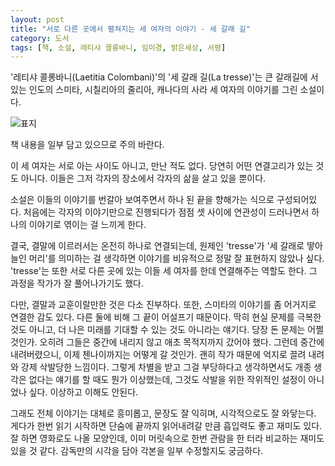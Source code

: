 ```yaml
---
layout: post
title: "서로 다른 곳에서 펼쳐지는 세 여자의 이야기 - 세 갈래 길"
category: 도서
tags: [책, 소설, 레티샤 콜롱바니, 임미경, 밝은세상, 서평]
---
```


'레티샤 콜롱바니(Laetitia Colombani)'의
'세 갈래 길(La tresse)'는
큰 갈래길에 서있는 인도의 스미타, 시칠리아의 줄리아, 캐나다의 사라 세 여자의 이야기를 그린 소설이다.

![표지](https://lh3.googleusercontent.com/-EyLqNNGFvo4/Wkrc3kaj3iI/AAAAAAAAc94/c39Kbn9VJkI5NywxDQcn_QdxYp7WX8AiwCE0YBhgL/s480/la-tresse-book.jpg)

<div class="im im-warning">
책 내용을 일부 담고 있으므로 주의 바란다.
</div>

이 세 여자는 서로 아는 사이도 아니고, 만난 적도 없다.
당연히 어떤 연결고리가 있는 것도 아니다.
이들은 그저 각자의 장소에서 각자의 삶을 살고 있을 뿐이다.

소설은 이들의 이야기를 번갈아 보여주면서
하나 된 끝을 향해가는 식으로 구성되어있다.
처음에는 각자의 이야기만으로 진행되다가
점점 셋 사이에 연관성이 드러나면서
하나의 이야기로 엮이는 걸 느끼게 한다.

결국, 결말에 이르러서는 온전히 하나로 연결되는데,
원제인 'tresse'가 '세 갈래로 땋아 늘인 머리'를 의미하는 걸 생각하면
이야기를 비유적으로 정말 잘 표현하지 않았나 싶다.
'tresse'는 또한 서로 다른 곳에 있는 이들 세 여자를 한데 연결해주는 역할도 한다.
그 과정을 작가가 잘 풀어나가기도 했다.

다만, 결말과 교훈이랄만한 것은 다소 진부하다.
또한, 스미타의 이야기를 좀 어거지로 연결한 감도 있다.
다른 둘에 비해 그 끝이 어설프기 때문이다.
딱히 현실 문제를 극복한 것도 아니고, 더 나은 미래를 기대할 수 있는 것도 아니라는 얘기다.
당장 돈 문제는 어쩔 것인가.
오히려 그들은 중간에 내리지 않고 애초 목적지까지 갔어야 했다.
그런데 중간에 내려버렸으니, 이제 첸나이까지는 어떻게 갈 것인가.
괜히 작가 때문에 억지로 끌려 내려와 강제 삭발당한 느낌이다.
그렇게 차별을 받고 그걸 부당하다고 생각하면서도 개종 생각은 없다는 얘기를 할 때도 뭔가 이상했는데,
그것도 삭발을 위한 작위적인 설정이 아니었나 싶다.
이상하고 이해도 안된다.

그래도 전체 이야기는 대체로 흥미롭고, 문장도 잘 익히며, 시각적으로도 잘 와닿는다.
게다가 한번 읽기 시작하면 단숨에 끝까지 읽어내려갈 만큼 흡입력도 좋고 재미도 있다.
잘 하면 영화로도 나올 모양인데,
이미 머릿속으로 한번 관람을 한 터라 비교하는 재미도 있을 것 같다.
감독만의 시각을 담아 각본을 일부 수정할지도 궁금하다.
